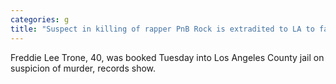 ```yaml
---
categories: g
title: "Suspect in killing of rapper PnB Rock is extradited to LA to face murder charge"
---
```

Freddie Lee Trone, 40, was booked Tuesday into Los Angeles County jail on suspicion of murder, records show. 